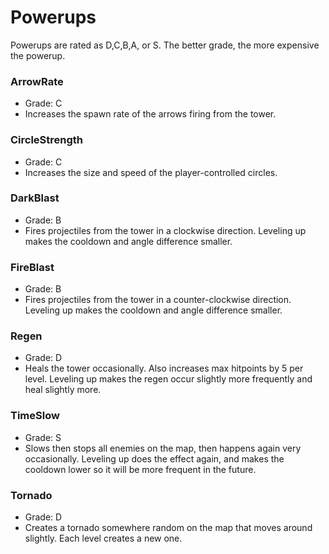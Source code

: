 # Powerups

Powerups are rated as D,C,B,A, or S. The better grade, the more expensive the powerup.

### ArrowRate

- Grade: C
- Increases the spawn rate of the arrows firing from the tower.

### CircleStrength

- Grade: C
- Increases the size and speed of the player-controlled circles.

### DarkBlast

- Grade: B
- Fires projectiles from the tower in a clockwise direction. Leveling up makes the cooldown and angle difference smaller.

### FireBlast

- Grade: B
- Fires projectiles from the tower in a counter-clockwise direction. Leveling up makes the cooldown and angle difference smaller.

### Regen

- Grade: D
- Heals the tower occasionally. Also increases max hitpoints by 5 per level. Leveling up makes the regen occur slightly more frequently and heal slightly more.

### TimeSlow

- Grade: S
- Slows then stops all enemies on the map, then happens again very occasionally. Leveling up does the effect again, and makes the cooldown lower so it will be more frequent in the future.

### Tornado

- Grade: D
- Creates a tornado somewhere random on the map that moves around slightly. Each level creates a new one.
